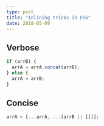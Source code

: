 ```yaml
---
type: post
title: "Inlining tricks in ES6"
date: 2018-05-09
---
```


## Verbose

```js
if (arrB) {
  arrA = arrA.concat(arrB);
} else {
  arrA = arrB;
}
```

## Concise

```js
arrA = [...arrA, ...(arrB || [])];
```

